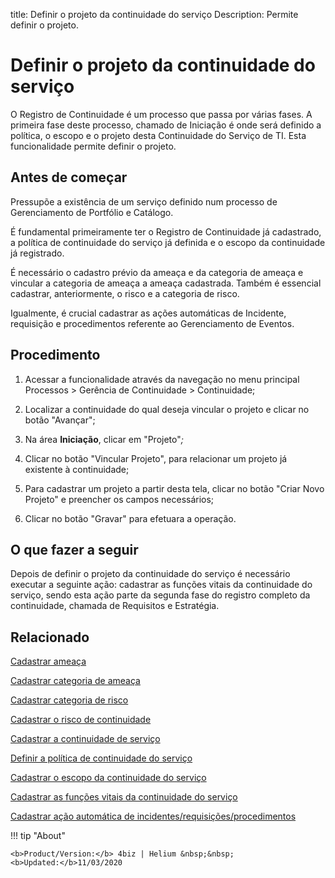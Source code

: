 title: Definir o projeto da continuidade do serviço
Description: Permite definir o projeto. 
# Definir o projeto da continuidade do serviço

O Registro de Continuidade é um processo que passa por várias fases. A primeira fase deste processo, chamado de Iniciação é onde será definido a política, o escopo e o projeto desta Continuidade do Serviço de TI. Esta funcionalidade permite definir o projeto.

Antes de começar
----------------

Pressupõe a existência de um serviço definido num processo de Gerenciamento de
Portfólio e Catálogo.

É fundamental primeiramente ter o Registro de Continuidade já cadastrado, a
política de continuidade do serviço já definida e o escopo da continuidade já
registrado.

É necessário o cadastro prévio da ameaça e da categoria de ameaça e vincular a
categoria de ameaça a ameaça cadastrada. Também é essencial cadastrar,
anteriormente, o risco e a categoria de risco.

Igualmente, é crucial cadastrar as ações automáticas de Incidente, requisição e
procedimentos referente ao Gerenciamento de Eventos.

Procedimento
------------

1.  Acessar a funcionalidade através da navegação no menu principal Processos \>
    Gerência de Continuidade \> Continuidade;

2.  Localizar a continuidade do qual deseja vincular o projeto e clicar no botão
    "Avançar";

3.  Na área **Iniciação**, clicar em "Projeto"*;*

4.  Clicar no botão "Vincular Projeto", para relacionar um projeto já existente
    à continuidade;

5.  Para cadastrar um projeto a partir desta tela, clicar no botão "Criar Novo
    Projeto" e preencher os campos necessários;

6.  Clicar no botão "Gravar" para efetuara a operação.

O que fazer a seguir
--------------------

Depois de definir o projeto da continuidade do serviço é necessário executar a
seguinte ação: cadastrar as funções vitais da continuidade do serviço, sendo
esta ação parte da segunda fase do registro completo da continuidade, chamada de
Requisitos e Estratégia.

Relacionado
------------

[Cadastrar ameaça](/pt-br/4biz-helium/processes/continuity/configuration/register-threat.html)

[Cadastrar categoria de ameaça](/pt-br/4biz-helium/processes/continuity/configuration/threat-category.html)

[Cadastrar categoria de risco](/pt-br/4biz-helium/processes/continuity/configuration/risk-category.html)

[Cadastrar o risco de continuidade](/pt-br/4biz-helium/processes/continuity/configuration/register-continuity-risk.html)

[Cadastrar a continuidade de serviço](/pt-br/4biz-helium/processes/continuity/use/register-service-continuity.html)

[Definir a política de continuidade do serviço](/pt-br/4biz-helium/processes/continuity/use/continuity-policy.html)

[Cadastrar o escopo da continuidade do serviço](/pt-br/4biz-helium/processes/continuity/use/service-continuity-scope.html)

[Cadastrar as funções vitais da continuidade do serviço](/pt-br/4biz-helium/processes/continuity/use/continuity-vital-functions.html)

[Cadastrar ação automática de incidentes/requisições/procedimentos](/pt-br/4biz-helium/additional-features/automation-of-operation/configuration/register-automatic-actions-incident-request-procedure.html)

<!-- <i class='fa fa-youtube-play  fa-2x' style='color:#97ce17;vertical-align: middle;'> </i> [Video Library](https://www.youtube.com/playlist?list=PLB5qK2uzf2RPHLLyCQ9CqOeIt08azAa6k)'
-->
!!! tip "About"

    <b>Product/Version:</b> 4biz | Helium &nbsp;&nbsp;
    <b>Updated:</b>11/03/2020
